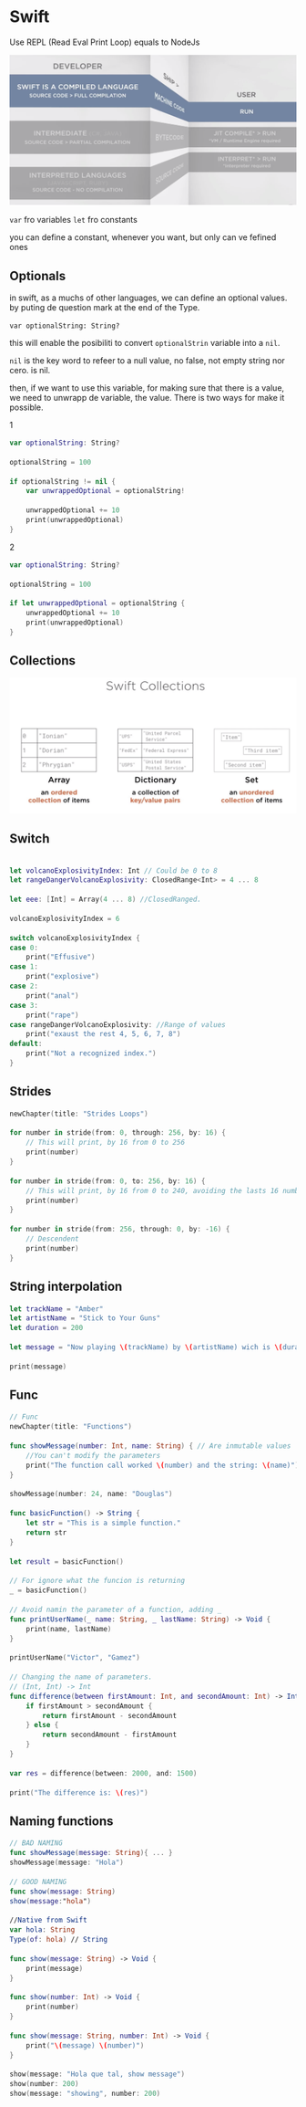 # Swift

Use REPL (Read Eval Print Loop) equals to NodeJs

![img](./swifteCompilation.png)

`var` fro variables
`let` fro constants

you can define a constant, whenever you want, but only can ve fefined ones

## Optionals

in swift, as a muchs of other languages, we can define an optional values. by puting de question mark at the end of the Type.

`var optionalString: String?`

this will enable the posibiliti to convert `optionalStrin` variable into a `nil`.

`nil` is the key word to refeer to a null value, no false, not empty string nor cero. is nil.

then, if we want to use this variable, for making sure that there is a value, we need to unwrapp de variable, the value. There is two ways for make it possible.

1

```swift
var optionalString: String?

optionalString = 100

if optionalString != nil {
    var unwrappedOptional = optionalString!

    unwrappedOptional += 10
    print(unwrappedOptional)
}
```

2

```swift
var optionalString: String?

optionalString = 100

if let unwrappedOptional = optionalString {
    unwrappedOptional += 10
    print(unwrappedOptional)
}
```

## Collections

![img](./swift-collections.png)

## Switch

```Swift

let volcanoExplosivityIndex: Int // Could be 0 to 8
let rangeDangerVolcanoExplosivity: ClosedRange<Int> = 4 ... 8

let eee: [Int] = Array(4 ... 8) //ClosedRanged.

volcanoExplosivityIndex = 6

switch volcanoExplosivityIndex {
case 0:
    print("Effusive")
case 1:
    print("explosive")
case 2:
    print("anal")
case 3:
    print("rape")
case rangeDangerVolcanoExplosivity: //Range of values
    print("exaust the rest 4, 5, 6, 7, 8")
default:
    print("Not a recognized index.")
}

```

## Strides

```Swift
newChapter(title: "Strides Loops")

for number in stride(from: 0, through: 256, by: 16) {
    // This will print, by 16 from 0 to 256
    print(number)
}

for number in stride(from: 0, to: 256, by: 16) {
    // This will print, by 16 from 0 to 240, avoiding the lasts 16 numbers
    print(number)
}

for number in stride(from: 256, through: 0, by: -16) {
    // Descendent
    print(number)
}

```

## String interpolation

```Swift
let trackName = "Amber"
let artistName = "Stick to Your Guns"
let duration = 200

let message = "Now playing \(trackName) by \(artistName) wich is \(duration) long"

print(message)


```

## Func

```Swift
// Func
newChapter(title: "Functions")

func showMessage(number: Int, name: String) { // Are inmutable values
    //You can't modify the parameters
    print("The function call worked \(number) and the string: \(name)")
}

showMessage(number: 24, name: "Douglas")

func basicFunction() -> String {
    let str = "This is a simple function."
    return str
}

let result = basicFunction()

// For ignore what the funcion is returning
_ = basicFunction()

// Avoid namin the parameter of a function, adding _
func printUserName(_ name: String, _ lastName: String) -> Void {
    print(name, lastName)
}

printUserName("Victor", "Gamez")

// Changing the name of parameters.
// (Int, Int) -> Int
func difference(between firstAmount: Int, and secondAmount: Int) -> Int {
    if firstAmount > secondAmount {
        return firstAmount - secondAmount
    } else {
        return secondAmount - firstAmount
    }
}

var res = difference(between: 2000, and: 1500)

print("The difference is: \(res)")
```

## Naming functions

```Swift
// BAD NAMING
func showMessage(message: String){ ... }
showMessage(message: "Hola")

// GOOD NAMING
func show(message: String)
show(message:"hola")

//Native from Swift
var hola: String
Type(of: hola) // String

func show(message: String) -> Void {
    print(message)
}

func show(number: Int) -> Void {
    print(number)
}

func show(message: String, number: Int) -> Void {
    print("\(message) \(number)")
}

show(message: "Hola que tal, show message")
show(number: 200)
show(message: "showing", number: 200)
```
